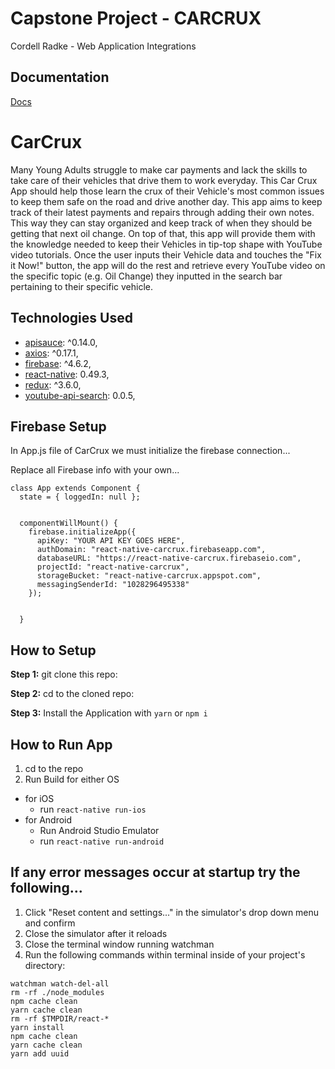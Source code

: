 # Capstone Project - CARCRUX
Cordell Radke - Web Application Integrations
## Documentation
[Docs](https://github.com/CordellRadke/capstone/tree/dev/docs)

#  CarCrux

Many Young Adults struggle to make car payments and lack the skills to take care of their vehicles that drive them to work everyday. This Car Crux App should help those learn the crux of their Vehicle's most common issues to keep them safe on the road and drive another day. This app aims to keep track of their latest payments and repairs through adding their own notes. This way they can stay organized and keep track of when they should be getting that next oil change. On top of that, this app will provide them with the knowledge needed to keep their Vehicles in tip-top shape with YouTube video tutorials. Once the user inputs their Vehicle data and touches the "Fix it Now!" button, the app will do the rest and retrieve every YouTube video on the specific topic (e.g. Oil Change) they inputted in the search bar pertaining to their specific vehicle.


## Technologies Used

* [apisauce](https://github.com/infinitered/apisauce): ^0.14.0,
* [axios](https://github.com/axios/axios): ^0.17.1,
* [firebase](https://firebase.google.com/docs/): ^4.6.2,
* [react-native](https://facebook.github.io/react-native/docs/getting-started.html): 0.49.3,
* [redux](https://redux.js.org/basics/usagewithreact): ^3.6.0,
* [youtube-api-search](https://www.npmjs.com/package/youtube-api-search): 0.0.5,


## Firebase Setup

In App.js file of CarCrux we must initialize the firebase connection...

Replace all Firebase info with your own...


```
class App extends Component {
  state = { loggedIn: null };


  componentWillMount() {
    firebase.initializeApp({
      apiKey: "YOUR API KEY GOES HERE",
      authDomain: "react-native-carcrux.firebaseapp.com",
      databaseURL: "https://react-native-carcrux.firebaseio.com",
      projectId: "react-native-carcrux",
      storageBucket: "react-native-carcrux.appspot.com",
      messagingSenderId: "1028296495338"
    });


  }
```
## How to Setup

**Step 1:** git clone this repo:

**Step 2:** cd to the cloned repo:

**Step 3:** Install the Application with `yarn` or `npm i`


## How to Run App

1. cd to the repo
2. Run Build for either OS
  * for iOS
    * run `react-native run-ios`
  * for Android
    * Run Android Studio Emulator
    * run `react-native run-android`
 
 ## If any error messages occur at startup try the following...

1. Click "Reset content and settings..." in the simulator's drop down menu and confirm
2. Close the simulator after it reloads
3. Close the terminal window running watchman
4. Run the following commands within terminal inside of your project's directory:

```
watchman watch-del-all
rm -rf ./node_modules
npm cache clean
yarn cache clean
rm -rf $TMPDIR/react-*
yarn install
npm cache clean
yarn cache clean
yarn add uuid

```
